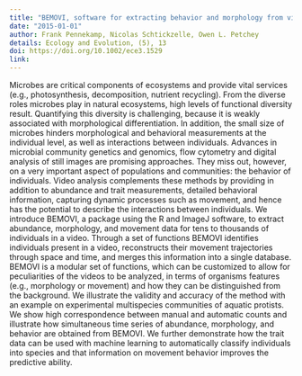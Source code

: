 ```yaml
---
title: "BEMOVI, software for extracting behavior and morphology from videos, illustrated with analyses of microbes"
date: "2015-01-01"
author: Frank Pennekamp, Nicolas Schtickzelle, Owen L. Petchey
details: Ecology and Evolution, (5), 13
doi: https://doi.org/10.1002/ece3.1529
link: 
---
```


Microbes are critical components of ecosystems and provide vital services (e.g., photosynthesis, decomposition, nutrient recycling). From the diverse roles microbes play in natural ecosystems, high levels of functional diversity result. Quantifying this diversity is challenging, because it is weakly associated with morphological differentiation. In addition, the small size of microbes hinders morphological and behavioral measurements at the individual level, as well as interactions between individuals. Advances in microbial community genetics and genomics, flow cytometry and digital analysis of still images are promising approaches. They miss out, however, on a very important aspect of populations and communities: the behavior of individuals. Video analysis complements these methods by providing in addition to abundance and trait measurements, detailed behavioral information, capturing dynamic processes such as movement, and hence has the potential to describe the interactions between individuals. We introduce BEMOVI, a package using the R and ImageJ software, to extract abundance, morphology, and movement data for tens to thousands of individuals in a video. Through a set of functions BEMOVI identifies individuals present in a video, reconstructs their movement trajectories through space and time, and merges this information into a single database. BEMOVI is a modular set of functions, which can be customized to allow for peculiarities of the videos to be analyzed, in terms of organisms features (e.g., morphology or movement) and how they can be distinguished from the background. We illustrate the validity and accuracy of the method with an example on experimental multispecies communities of aquatic protists. We show high correspondence between manual and automatic counts and illustrate how simultaneous time series of abundance, morphology, and behavior are obtained from BEMOVI. We further demonstrate how the trait data can be used with machine learning to automatically classify individuals into species and that information on movement behavior improves the predictive ability.
